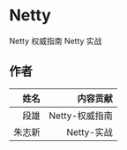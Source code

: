 # Netty
Netty 权威指南
Netty 实战

## 作者

| 姓名        | 内容贡献    |
| -----:  | -----:   | 
| 段雄   | Netty-权威指南  | 
| 朱志新   | Netty-实战  | :